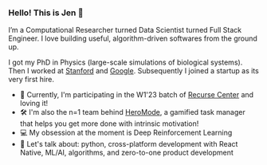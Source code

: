 ### Hello! This is Jen 👋

I’m a Computational Researcher turned Data Scientist turned Full Stack Engineer.
I love building useful, algorithm-driven softwares from the ground up.

I got my PhD in Physics (large-scale simulations of biological systems). Then I
worked at [Stanford](https://www.stanford.edu/) and [Google](https://www.google.com/).
Subsequently I joined a startup as its very first hire.

- 🌱 Currently, I'm participating in the W1'23 batch of [Recurse Center](https://www.recurse.com/) and loving it!
- 🛠️ I'm also the n=1 team behind [HeroMode](https://heromodeapp.com/), a gamified task manager that helps you get more done with intrinsic motivation!
- 💻 My obsession at the moment is Deep Reinforcement Learning
- 💬 Let's talk about: python, cross-platform development with React Native, ML/AI, algorithms, and zero-to-one product development
